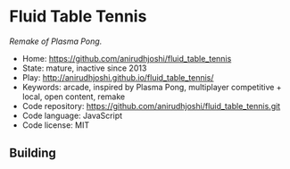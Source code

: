 # Fluid Table Tennis

_Remake of Plasma Pong._

- Home: https://github.com/anirudhjoshi/fluid_table_tennis
- State: mature, inactive since 2013
- Play: http://anirudhjoshi.github.io/fluid_table_tennis/
- Keywords: arcade, inspired by Plasma Pong, multiplayer competitive + local, open content, remake
- Code repository: https://github.com/anirudhjoshi/fluid_table_tennis.git
- Code language: JavaScript
- Code license: MIT

## Building
